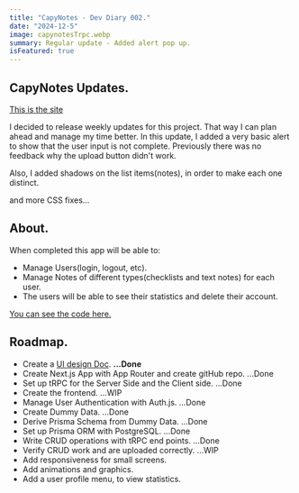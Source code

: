 ```yaml
---
title: "CapyNotes - Dev Diary 002."
date: "2024-12-5"
image: capynotesTrpc.webp
summary: Regular update - Added alert pop up.
isFeatured: true
---
```


## CapyNotes Updates.

[This is the site](https://capynotes.vercel.app/)

I decided to release weekly updates for this project. That way I can plan ahead and manage my time better. In this update, I added a very basic alert to show that the user input is not complete. Previously there was no feedback why the upload button didn't work.

Also, I added shadows on the list items(notes), in order to make each one distinct.

and more CSS fixes...

## About.

When completed this app will be able to:

- Manage Users(login, logout, etc).
- Manage Notes of different types(checklists and text notes) for each user.
- The users will be able to see their statistics and delete their account.

[You can see the code here.](https://github.com/tBaronDar/capynotes)

## Roadmap.

- Create a [UI design Doc](https://design.penpot.app/#/view/a5adc15f-fb38-8092-8005-3df5d897563e?page-id=a5adc15f-fb38-8092-8005-3df5d897563f&section=interactions&index=0&share-id=40b5cf7c-e089-81bd-8005-435a23e2c88c). **...Done**
- Create Next.js App with App Router and create gitHub repo. ...Done
- Set up tRPC for the Server Side and the Client side. ...Done
- Create the frontend. ...WIP
- Manage User Authentication with Auth.js. ...Done
- Create Dummy Data. ...Done
- Derive Prisma Schema from Dummy Data. ...Done
- Set up Prisma ORM with PostgreSQL. ...Done
- Write CRUD operations with tRPC end points. ...Done
- Verify CRUD work and are uploaded correctly. ...WIP
- Add responsiveness for small screens.
- Add animations and graphics.
- Add a user profile menu, to view statistics.
